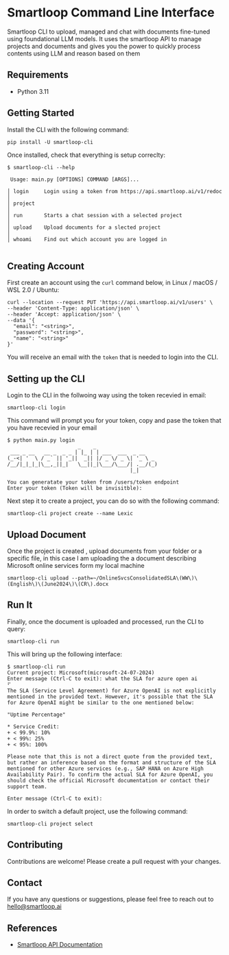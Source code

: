 # Smartloop Command Line Interface

Smartloop CLI to upload, managed and chat with documents fine-tuned using foundational LLM models. It uses the smartloop API to manage projects and documents and gives you the power to quickly process contents using LLM and reason based on them

## Requirements

- Python 3.11

## Getting Started

Install the CLI with the following command:

```
pip install -U smartloop-cli

```
Once installed, check that everything is setup correclty:


```
$ smartloop-cli --help

 Usage: main.py [OPTIONS] COMMAND [ARGS]...

│ login     Login using a token from https://api.smartloop.ai/v1/redoc                                                                                                            │
│ project                                                                                                                                                                         │
│ run       Starts a chat session with a selected project                                                                                                                         │
│ upload    Upload documents for a slected project                                                                                                                                │
│ whoami    Find out which account you are logged in


```

## Creating Account

First create an account using the `curl` command below, in Linux / macOS / WSL 2.0 / Ubuntu:


```
curl --location --request PUT 'https://api.smartloop.ai/v1/users' \
--header 'Content-Type: application/json' \
--header 'Accept: application/json' \
--data '{
  "email": "<string>",
  "password": "<string>",
  "name": "<string>"
}'

```

You will receive an email with the `token` that is needed to login into the CLI.

## Setting up the CLI

Login to the CLI in the follwoing way using the token recevied in email:

```
smartloop-cli login
```

This command will prompt you for your token, copy and pase the token that you have recevied in your email

```
$ python main.py login
                       _    _
 ___ _ __   __ _  _ _ | |_ | | ___  ___  _ __
(_-<| '  \ / _` || '_||  _|| |/ _ \/ _ \| '_ \ _
/__/|_|_|_|\__,_||_|   \__||_|\___/\___/| .__/(_)
                                        |_|

You can generatate your token from /users/token endpoint
Enter your token (Token will be invisitble):

```


Next step it to create a  project, you can do so with the following command:

```
smartloop-cli project create --name Lexic
```

## Upload Document

Once the project is created , upload documents from your folder or a specific file, in this case I am uploading the a document describing Microsoft online services form my local machine

```
smartloop-cli upload --path=~/OnlineSvcsConsolidatedSLA\(WW\)\(English\)\(June2024\)\(CR\).docx
```

## Run It

Finally, once the document is uploaded and processed, run the CLI to query:

```
smartloop-cli run
```

This will bring up the following interface:

```
$ smartloop-cli run
Current project: Microsoft(microsoft-24-07-2024)
Enter message (Ctrl-C to exit): what the SLA for azure open ai
⠋
The SLA (Service Level Agreement) for Azure OpenAI is not explicitly mentioned in the provided text. However, it's possible that the SLA for Azure OpenAI might be similar to the one mentioned below:

"Uptime Percentage"

* Service Credit:
+ < 99.9%: 10%
+ < 99%: 25%
+ < 95%: 100%

Please note that this is not a direct quote from the provided text, but rather an inference based on the format and structure of the SLA mentioned for other Azure services (e.g., SAP HANA on Azure High Availability Pair). To confirm the actual SLA for Azure OpenAI, you should check the official Microsoft documentation or contact their support team.

Enter message (Ctrl-C to exit):
```


In order to switch a default project, use the following command:

```
smartloop-cli project select 
```


## Contributing

Contributions are welcome! Please create a pull request with your changes. 


## Contact

If you have any questions or suggestions, please feel free to reach out to hello@smartloop.ai


## References

* [Smartloop API Documentation](https://api.smartloop.ai/v1/redoc)


